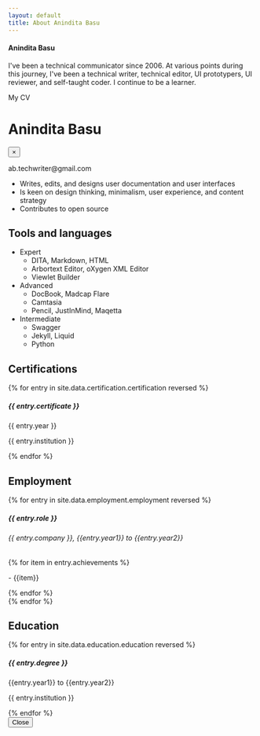 ```yaml
---
layout: default
title: About Anindita Basu
---
```

<div class = "card p-3">
<div class = "card-body">
<h4>Anindita Basu</h4>
<p>I've been a technical communicator since 2006. At various points during this journey, I've been a technical writer, technical editor, UI prototypers, UI reviewer, and self-taught coder. I continue to be a learner.</p>
</div><!-- /card-body -->
</div><!-- card -->

<div class="container">  
  <!-- Button to open the modal -->
  <a data-toggle="modal" data-target="#myCV" class = "text-primary">My CV</a>
  <!-- The modal -->
  <div class="modal" id="myCV">
    <div class="modal-dialog modal-dialog-scrollable">
      <div class="modal-content">      
        <!-- Modal header -->
        <div class="modal-header">
          <h1 class="modal-title">Anindita Basu</h1>
          <button type="button" class="close" data-dismiss="modal">×</button>
        </div><!-- /modal header -->     
        <!-- Modal body -->
        <div class="modal-body">
          <p>ab.techwriter@gmail.com</p>
		  <ul>
		  <li>Writes, edits, and designs user documentation and user interfaces</li>
		  <li>Is keen on design thinking, minimalism, user experience, and content strategy</li>
		  <li>Contributes to open source</li>
		  </ul>
		  <h2>Tools and languages</h2>
		  <ul>
		  <li>Expert
			<ul>
			<li>DITA, Markdown, HTML</li>
			<li>Arbortext Editor, oXygen XML Editor</li>
			<li>Viewlet Builder</li>
			</ul>
		  </li>
		  <li>Advanced
			<ul>
			<li>DocBook, Madcap Flare</li>
			<li>Camtasia</li>
			<li>Pencil, JustInMind, Maqetta</li>
			</ul>
		  </li>
		  <li>Intermediate
			<ul>
			<li>Swagger</li>
			<li>Jekyll, Liquid</li>
			<li>Python</li>
			</ul>
		  </li>
		  </ul>
		  <h2>Certifications</h2>
		  {% for entry in site.data.certification.certification reversed %}
			<div class="container mt-3">
			<div class="card bg-light text-dark p-3">
			<div class="card-header"><h5>{{ entry.certificate }}</h5></div>
			<div class="card-body">
			<p>{{ entry.year }}</p>
			<p>{{ entry.institution }}</p>
			</div><!-- card-body  -->
			</div><!-- card -->
			</div><!-- container mt-3 -->
		  {% endfor %}
		  <h2>Employment</h2>
		  {% for entry in site.data.employment.employment reversed %}
			<div class="container mt-3">
			<div class="card bg-light text-dark p-3">
			<div class="card-header"><h5>{{ entry.role }}</h5></div>
			<div class="card-body">
			<h6>{{ entry.company }}, {{entry.year1}} to {{entry.year2}}</h6>
			{% for item in entry.achievements %}
			<p> - {{item}}</p>
			{% endfor %}
			</div><!-- card-body  -->
			</div><!-- card -->
			</div><!-- container mt-3 -->
		  {% endfor %}
		  <h2>Education</h2>
		  {% for entry in site.data.education.education reversed %}
			<div class="container mt-3">
			<div class="card bg-light text-dark p-3">
			<div class="card-header"><h5>{{ entry.degree }}</h5></div>
			<div class="card-body">
			<p>{{entry.year1}} to {{entry.year2}}</p>
			<p>{{ entry.institution }}</p>
			</div><!-- card-body  -->
			</div><!-- card -->
			</div><!-- container mt-3 -->
		  {% endfor %}
        </div><!-- /modal body -->      
        <!-- Modal footer -->
        <div class="modal-footer">
          <button type="button" class="btn btn-danger" data-dismiss="modal">Close</button>
        </div><!-- /modal footer -->       
      </div><!-- /modal content -->
    </div><!-- /modal dialog -->
  </div><!-- /modal -->
</div><!-- container for modal -->
